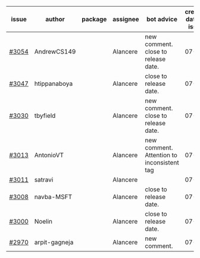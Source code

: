 | issue | author | package | assignee | bot advice | created date of issue | target release date | date from target |
| ------ | ------ | ------ | ------ | ------ | ------ | ------ | :-----: |
| [#3054](https://github.com/Azure/sdk-release-request/issues/3054) | AndrewCS149 |  | Alancere | new comment. close to release date.  | 07-29 | 08-02 | 0 |
| [#3047](https://github.com/Azure/sdk-release-request/issues/3047) | htippanaboya |  | Alancere | close to release date.  | 07-27 | 08-03 | 0 |
| [#3030](https://github.com/Azure/sdk-release-request/issues/3030) | tbyfield |  | Alancere | new comment. close to release date.  | 07-21 | 08-03 | 0 |
| [#3013](https://github.com/Azure/sdk-release-request/issues/3013) | AntonioVT |  | Alancere | new comment. Attention to inconsistent tag | 07-19 | 07-22 |  |
| [#3011](https://github.com/Azure/sdk-release-request/issues/3011) | satravi |  | Alancere |  | 07-19 | 07-27 |  |
| [#3008](https://github.com/Azure/sdk-release-request/issues/3008) | navba-MSFT |  | Alancere | close to release date.  | 07-19 | 08-02 | 0 |
| [#3000](https://github.com/Azure/sdk-release-request/issues/3000) | Noelin |  | Alancere | close to release date.  | 07-14 | 08-01 | -1 |
| [#2970](https://github.com/Azure/sdk-release-request/issues/2970) | arpit-gagneja |  | Alancere | new comment. | 07-04 | 09-30 |  |
